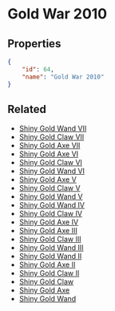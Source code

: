 # Gold War 2010

<no description available>

## Properties

```json
{
    "id": 64,
    "name": "Gold War 2010"
}
```

## Related

- [Shiny Gold Wand VII](../items/5189-shiny-gold-wand-vii.md)
- [Shiny Gold Claw VII](../items/5187-shiny-gold-claw-vii.md)
- [Shiny Gold Axe VII](../items/5188-shiny-gold-axe-vii.md)
- [Shiny Gold Axe VI](../items/3597-shiny-gold-axe-vi.md)
- [Shiny Gold Claw VI](../items/3598-shiny-gold-claw-vi.md)
- [Shiny Gold Wand VI](../items/3599-shiny-gold-wand-vi.md)
- [Shiny Gold Axe V](../items/3583-shiny-gold-axe-v.md)
- [Shiny Gold Claw V](../items/3588-shiny-gold-claw-v.md)
- [Shiny Gold Wand V](../items/3593-shiny-gold-wand-v.md)
- [Shiny Gold Wand IV](../items/3591-shiny-gold-wand-iv.md)
- [Shiny Gold Claw IV](../items/3587-shiny-gold-claw-iv.md)
- [Shiny Gold Axe IV](../items/3582-shiny-gold-axe-iv.md)
- [Shiny Gold Axe III](../items/3581-shiny-gold-axe-iii.md)
- [Shiny Gold Claw III](../items/3586-shiny-gold-claw-iii.md)
- [Shiny Gold Wand III](../items/3592-shiny-gold-wand-iii.md)
- [Shiny Gold Wand II](../items/3590-shiny-gold-wand-ii.md)
- [Shiny Gold Axe II](../items/3580-shiny-gold-axe-ii.md)
- [Shiny Gold Claw II](../items/3585-shiny-gold-claw-ii.md)
- [Shiny Gold Claw](../items/3595-shiny-gold-claw.md)
- [Shiny Gold Axe](../items/3596-shiny-gold-axe.md)
- [Shiny Gold Wand](../items/3594-shiny-gold-wand.md)

